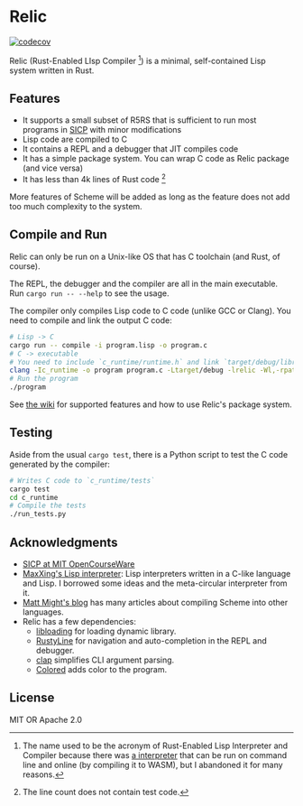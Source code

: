 # Relic

[![codecov](https://codecov.io/github/heanyang1/relic/graph/badge.svg?token=ZNDVPWBDNG)](https://codecov.io/github/heanyang1/relic)

Relic (Rust-Enabled LIsp Compiler [^note1]) is a minimal, self-contained Lisp system written in Rust.

[^note1]: The name used to be the acronym of Rust-Enabled Lisp Interpreter and Compiler because there was [a interpreter](https://github.com/heanyang1/relic/wiki/Web-Interpreter) that can be run on command line and online (by compiling it to WASM), but I abandoned it for many reasons.

## Features

- It supports a small subset of R5RS that is sufficient to run most programs in [SICP](https://mitp-content-server.mit.edu/books/content/sectbyfn/books_pres_0/6515/sicp.zip/full-text/book/book.html) with minor modifications
- Lisp code are compiled to C
- It contains a REPL and a debugger that JIT compiles code
- It has a simple package system. You can wrap C code as Relic package (and vice versa)
- It has less than 4k lines of Rust code [^note2]

More features of Scheme will be added as long as the feature does not add too much complexity to the system.

[^note2]: The line count does not contain test code.

## Compile and Run

Relic can only be run on a Unix-like OS that has C toolchain (and Rust, of course).

The REPL, the debugger and the compiler are all in the main executable. Run `cargo run -- --help` to see the usage.

The compiler only compiles Lisp code to C code (unlike GCC or Clang). You need to compile and link the output C code:
```sh
# Lisp -> C
cargo run -- compile -i program.lisp -o program.c
# C -> executable
# You need to include `c_runtime/runtime.h` and link `target/debug/librelic.so`
clang -Ic_runtime -o program program.c -Ltarget/debug -lrelic -Wl,-rpath,target/debug
# Run the program
./program
```

See [the wiki](https://github.com/heanyang1/relic/wiki) for supported features and how to use Relic's package system.

## Testing

Aside from the usual `cargo test`, there is a Python script to test the C code generated by the compiler:
```sh
# Writes C code to `c_runtime/tests`
cargo test
cd c_runtime
# Compile the tests
./run_tests.py
```

## Acknowledgments

- [SICP at MIT OpenCourseWare](https://ocw.mit.edu/courses/6-001-structure-and-interpretation-of-computer-programs-spring-2005/)
- [MaxXing's Lisp interpreter](https://github.com/pku-minic/awesome-sysy/tree/master/lisp): Lisp interpreters written in a C-like language and Lisp. I borrowed some ideas and the meta-circular interpreter from it.
- [Matt Might's blog](https://matt.might.net/articles/) has many articles about compiling Scheme into other languages.
- Relic has a few dependencies:
  - [libloading](https://crates.io/crates/libloading) for loading dynamic library.
  - [RustyLine](https://crates.io/crates/rustyline) for navigation and auto-completion in the REPL and debugger.
  - [clap](https://crates.io/crates/clap) simplifies CLI argument parsing.
  - [Colored](https://crates.io/crates/colored) adds color to the program.

## License

MIT OR Apache 2.0
